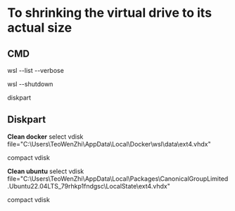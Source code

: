 # To shrinking the virtual drive to its actual size

## CMD
wsl --list --verbose

wsl --shutdown

diskpart


## Diskpart
**Clean docker**
select vdisk file="C:\Users\TeoWenZhi\AppData\Local\Docker\wsl\data\ext4.vhdx"

compact vdisk

**Clean ubuntu**
select vdisk file="C:\Users\TeoWenZhi\AppData\Local\Packages\CanonicalGroupLimited.Ubuntu22.04LTS_79rhkp1fndgsc\LocalState\ext4.vhdx"

compact vdisk
